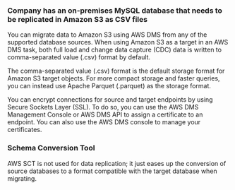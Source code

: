 ### Company has an on-premises MySQL database that needs to be replicated in Amazon S3 as CSV files

You can migrate data to Amazon S3 using AWS DMS from any of the supported database sources. When using Amazon S3 as a target in an AWS DMS task, both full load and change data capture (CDC) data is written to comma-separated value (.csv) format by default.

The comma-separated value (.csv) format is the default storage format for Amazon S3 target objects. For more compact storage and faster queries, you can instead use Apache Parquet (.parquet) as the storage format.


You can encrypt connections for source and target endpoints by using Secure Sockets Layer (SSL). To do so, you can use the AWS DMS Management Console or AWS DMS API to assign a certificate to an endpoint. You can also use the AWS DMS console to manage your certificates.


### Schema Conversion Tool
AWS SCT is not used for data replication; it just eases up the conversion of source databases to a format compatible with the target database when migrating.

